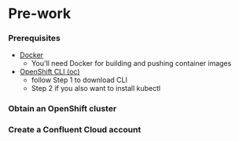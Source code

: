 # Pre-work

### Prerequisites

* [Docker](https://www.docker.com/products/docker-desktop)
  * You'll need Docker for building and pushing container images
* [OpenShift CLI \(oc\)](https://cloud.ibm.com/docs/openshift?topic=openshift-openshift-cli#cli_oc)
  * follow Step 1 to download CLI
  * Step 2 if you also want to install kubectl

### Obtain an OpenShift cluster

### Create a Confluent Cloud account


